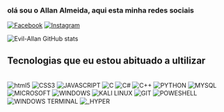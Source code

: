 ### olá sou o Allan Almeida, aqui esta minha redes sociais  
[![Facebook](https://img.shields.io/badge/Facebook-1877F2?style=for-the-badge&logo=facebook&logoColor=white)](https://www.facebook.com/profile.php?id=100008277939923)
[![Instagram](https://img.shields.io/badge/Instagram-E4405F?style=for-the-badge&logo=instagram&logoColor=white)](https://www.instagram.com/evil_allan/)

![Evil-Allan GitHub stats](https://github-readme-stats.vercel.app/api?username=Evil-Allan&show_icons=true&theme=radical)

## Tecnologias que eu estou abituado a ultilizar 

<div style="display: inline_block"><br/>
  <img align="center" alt="html5" src= "https://img.shields.io/badge/HTML5-E34F26?style=for-the-badge&logo=html5&logoColor=white"/>
  <img align="center" alt="CSS3" src= "https://img.shields.io/badge/CSS3-1572B6?style=for-the-badge&logo=css3&logoColor=white"/>
  <img align="center" alt="JAVASCRIPT" src= "https://img.shields.io/badge/JavaScript-323330?style=for-the-badge&logo=javascript&logoColor=F7DF1E"/>
  <img align="center" alt="C" src= "https://img.shields.io/badge/C-00599C?style=for-the-badge&logo=c&logoColor=white"/>
  <img align="center" alt="C#" src= "https://img.shields.io/badge/C%23-239120?style=for-the-badge&logo=c-sharp&logoColor=white"/>
  <img align="center" alt="C++" src= "https://img.shields.io/badge/C%2B%2B-00599C?style=for-the-badge&logo=c%2B%2B&logoColor=white"/>
  <img align="center" alt="PYTHON" src= "https://img.shields.io/badge/Python-3776AB?style=for-the-badge&logo=python&logoColor=white"/>
  <img align="center" alt="MYSQL" src= "https://img.shields.io/badge/MySQL-00000F?style=for-the-badge&logo=mysql&logoColor=white"/>
  
  <img align="center" alt="MICROSOFT" src= "https://img.shields.io/badge/Microsoft-666666?style=for-the-badge&logo=microsoft&logoColor=white"/>
  <img align="center" alt="WINDOWS" src= "https://img.shields.io/badge/Windows-0078D6?style=for-the-badge&logo=windows&logoColor=white"/>
  <img align="center" alt="KALI LINUX" src= "https://img.shields.io/badge/Kali_Linux-557C94?style=for-the-badge&logo=kali-linux&logoColor=white"/>
  
  <img align="center" alt="GIT" src= "https://img.shields.io/badge/GIT-E44C30?style=for-the-badge&logo=git&logoColor=white"/>
  <img align="center" alt="POWESHELL" src= "https://img.shields.io/badge/powershell-5391FE?style=for-the-badge&logo=powershell&logoColor=white"/>
  <img align="center" alt="WINDOWS TERMINAL" src= "https://img.shields.io/badge/windows%20terminal-4D4D4D?style=for-the-badge&logo=windows%20terminal&logoColor=white"/>
  <img align="center" alt="_HYPER" src= "https://img.shields.io/badge/Hyper-000000?style=for-the-badge&logo=hyper&logoColor=white"/>
</div>


